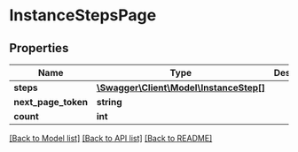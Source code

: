 # InstanceStepsPage

## Properties
Name | Type | Description | Notes
------------ | ------------- | ------------- | -------------
**steps** | [**\Swagger\Client\Model\InstanceStep[]**](InstanceStep.md) |  | [optional] 
**next_page_token** | **string** |  | [optional] 
**count** | **int** |  | [optional] 

[[Back to Model list]](../../README.md#documentation-for-models) [[Back to API list]](../../README.md#documentation-for-api-endpoints) [[Back to README]](../../README.md)


